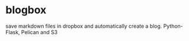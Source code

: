 # blogbox
save markdown files in dropbox and automatically create a blog. Python-Flask, Pelican and S3
